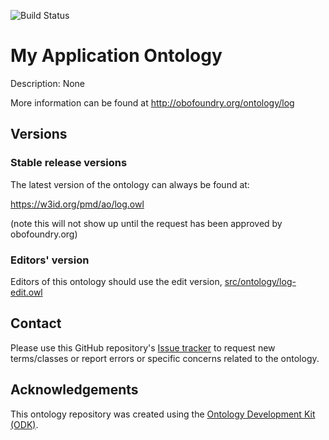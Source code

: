 
![Build Status](https://github.com/materialdigital/app-ontology-template/actions/workflows/qc.yml/badge.svg)
# My Application Ontology

Description: None

More information can be found at http://obofoundry.org/ontology/log

## Versions

### Stable release versions

The latest version of the ontology can always be found at:

https://w3id.org/pmd/ao/log.owl

(note this will not show up until the request has been approved by obofoundry.org)

### Editors' version

Editors of this ontology should use the edit version, [src/ontology/log-edit.owl](src/ontology/log-edit.owl)

## Contact

Please use this GitHub repository's [Issue tracker](https://github.com/materialdigital/app-ontology-template/issues) to request new terms/classes or report errors or specific concerns related to the ontology.

## Acknowledgements

This ontology repository was created using the [Ontology Development Kit (ODK)](https://github.com/INCATools/ontology-development-kit).